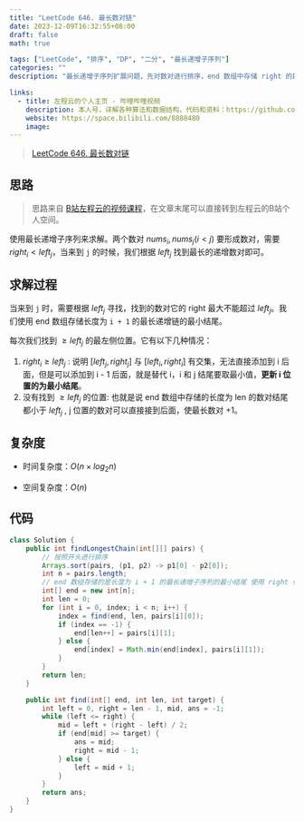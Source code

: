 ```yaml
---
title: "LeetCode 646. 最长数对链"
date: 2023-12-09T16:32:55+08:00
draft: false
math: true

tags: ["LeetCode", "排序", "DP", "二分", "最长递增子序列"]
categories: ""
description: "最长递增子序列扩展问题，先对数对进行排序，end 数组中存储 right 的最小值，查找时使用 left 进行查找"

links:
  - title: 左程云的个人主页 - 哔哩哔哩视频
    description: 本人号，详解各种算法和数据结构，代码和资料：https://github.com/algorithmzuo
    website: https://space.bilibili.com/8888480
    image: 
---
```


> [LeetCode 646. 最长数对链](https://leetcode.cn/problems/maximum-length-of-pair-chain/description/)

## 思路

> 思路来自 [B站左程云的视频课程](https://www.bilibili.com/video/BV1ne411D7CQ/)，在文章末尾可以直接转到左程云的B站个人空间。

使用最长递增子序列来求解。两个数对 $nums_i, nums_j (i < j)$ 要形成数对，需要 $right_i < left_j$，当来到 `j` 的时候，我们根据 $left_j$ 找到最长的递增数对即可。

## 求解过程

当来到 `j` 时，需要根据 $left_j$ 寻找，找到的数对它的 right 最大不能超过 $left_j$。我们使用 end 数组存储长度为 `i + 1` 的最长递增链的最小结尾。

每次我们找到 $\ge left_j$ 的最左侧位置。它有以下几种情况：

1. $right_i \ge left_j$ : 说明 $[left_j, right_j]$ 与 $[left_i, right_i]$ 有交集，无法直接添加到 i 后面，但是可以添加到 i - 1 后面，就是替代 i，i 和 j 结尾要取最小值，**更新 i 位置的为最小结尾**。
2. 没有找到 $\ge left_j$ 的位置: 也就是说 end 数组中存储的长度为 len 的数对结尾都小于 $left_j$ , j 位置的数对可以直接接到后面，使最长数对 +1。

## 复杂度

- 时间复杂度：$O(n \times log_2n)$

- 空间复杂度：$O(n)$

## 代码

```java
class Solution {
    public int findLongestChain(int[][] pairs) {
        // 按照开头进行排序
        Arrays.sort(pairs, (p1, p2) -> p1[0] - p2[0]);
        int n = pairs.length;
        // end 数组存储的是长度为 i + 1 的最长递增子序列的最小结尾 使用 right 作为结尾
        int[] end = new int[n];
        int len = 0;
        for (int i = 0, index; i < n; i++) {
            index = find(end, len, pairs[i][0]);
            if (index == -1) {
                end[len++] = pairs[i][1];
            } else {
                end[index] = Math.min(end[index], pairs[i][1]);
            }
        }
        return len;
    }

    public int find(int[] end, int len, int target) {
        int left = 0, right = len - 1, mid, ans = -1;
        while (left <= right) {
            mid = left + (right - left) / 2;
            if (end[mid] >= target) {
                ans = mid;
                right = mid - 1;
            } else {
                left = mid + 1;
            }
        }
        return ans;
    }
}
```
